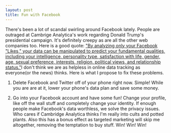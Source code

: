 ```yaml
---
layout: post
title: Fun with Facebook
---
```

There's been a lot of scandal swirling around Facebook lately.  People are outraged at Cambrige Analytica's work regarding Donald Trump's 
presidential campaign.  It's definitely creepy as are all the other web companies too.  Here is a good quote:
<a href="https://www.nbcnews.com/think/opinion/facebook-data-breach-scandal-our-own-making-legally-there-s-ncna862211">"By analyzing only your Facebook "Likes," your data can be manipulated to predict your fundamental qualities, including your intelligence,
personality type, satisfaction with life, gender, age, sexual preference, interests, religion, political views, and relationship status."</a>I don't think we are as helpless in online data tracking as everyone(or the news) thinks.  Here is what I propose to fix these problems.</br>

1. Delete Facebook and Twitter off of your phone right now.  Simple! While you are are at it, lower your phone's data plan and save some money.

2. Go into your Facebook account and have some fun! Change your profile, like off the wall stuff and completely change your identity.  If enough people make Facebook's data worthless, we solve the privacy issues. Who cares if Cambridge Analytica thinks I'm really into cults and potted plants. Also this has a bonus effect as targeted marketing will skip me altogether, removing the temptation to buy stuff.
Win! Win! Win! 
